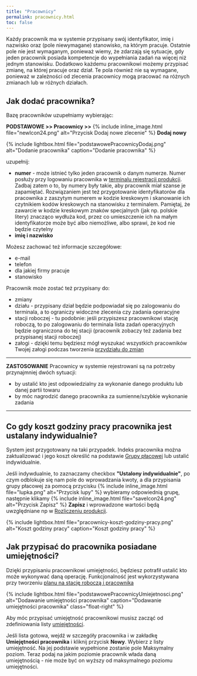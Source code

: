 ```yaml
---
title: "Pracownicy"
permalink: pracownicy.html
toc: false
---
```

Każdy pracownik ma w systemie przypisany swój identyfikator, imię i nazwisko oraz (pole niewymagane) stanowisko, na którym pracuje. Ostatnie pole nie jest wymaganym, ponieważ wiemy, że zdarzają się sytuacje, gdy jeden pracownik posiada kompetencje do wypełniania zadań na więcej niż jednym stanowisku. Dodatkowo każdemu pracownikowi możemy przypisać zmianę, na której pracuje oraz dział. Te pola również nie są wymagane, ponieważ w zależności od zlecenia pracownicy mogą pracować na różnych zmianach lub w różnych działach.

## Jak dodać pracownika?

Bazę pracowników uzupełniamy wybierając:

**PODSTAWOWE >> Pracownicy >>** {% include inline_image.html file="newIcon24.png" alt="Przycisk Dodaj nowe zlecenie" %} **Dodaj nowy**
  
{% include lightbox.html file="podstawowePracownicyDodaj.png" alt="Dodanie pracownika" caption="Dodanie pracownika" %} 

uzupełnij:
- **numer** - może istnieć tylko jeden pracownik o danym numerze. Numer posłuży przy logowaniu pracownika w [terminalu rejestracji produkcji](/terminal). Zadbaj zatem o to, by numery były takie, aby pracownik miał szanse je zapamiętać. Rozwiązaniem jest też przygotowanie identyfikatorów dla pracownika z zaszytym numerem w kodzie kreskowym i skanowanie ich czytnikiem kodów kreskowych na stanowisku z terminalem. Pamiętaj, że zawarcie w kodzie kreskowym znaków specjalnych (jak np. polskie litery) znacząco wydłuża kod, przez co umieszczenie ich na małym identyfikatorze może być albo niemożliwe, albo sprawi, że kod nie będzie czytelny
- **imię i nazwisko**

Możesz zachować też informacje szczegółowe:
- e-mail
- telefon
- dla jakiej firmy pracuje
- stanowisko

Pracownik może zostać też przypisany do:
- zmiany
- działu - przypisany dział będzie podpowiadał się po zalogowaniu do terminala, a to ograniczy widoczne zlecenia czy zadania operacyjne
- stacji roboczej - tu podobnie: jeśli przypiszesz pracownikowi stację roboczą, to po zalogowaniu do terminala lista zadań operacyjnych będzie ograniczona do tej stacji (pracownik zobaczy też zadania bez przypisanej stacji roboczej)
- załogi - dzięki temu będziesz mógł wyszukać wszystkich pracowników Twojej załogi podczas tworzenia [przydziału do zmian](/przydzial-do-zmian)

---

**ZASTOSOWANIE** Pracownicy w systemie rejestrowani są na potrzeby przynajmniej dwóch sytuacji: 

- by ustalić kto jest odpowiedzialny za wykonanie danego produktu lub danej partii towaru
- by móc nagrodzić danego pracownika za sumienne/szybkie wykonanie zadania

---

## Co gdy koszt godziny pracy pracownika jest ustalany indywidualnie?

System jest przygotowany na taki przypadek. Indeks pracownika można zaktualizować i jego koszt określić na podstawie [Grupy płacowej](/grupy-placowe) lub ustalić indywidualnie. 

Jeśli indywdualnie, to zaznaczamy checkbox **"Ustalony indywidualnie"**, po czym odblokuje się nam pole do wprowadzania kwoty, a dla przypisania grupy płacowej za pomocą przycisku {% include inline_image.html file="lupka.png" alt="Przycisk lupy" %} wybieramy odpowiednią grupę, następnie klikamy {% include inline_image.html file="saveIcon24.png" alt="Przycisk Zapisz" %}  **Zapisz** i wprowadzone wartości będą uwzględniane np w [Rozliczeniu produkcji](/rozliczenie-produkcji). 

{% include lightbox.html file="pracownicy-koszt-godziny-pracy.png" alt="Koszt godziny pracy" caption="Koszt godziny pracy" %}  

## Jak przypisać do pracownika posiadane umiejętności?

Dzięki przypisaniu pracownikowi umiejętności, będziesz potrafił ustalić kto może wykonywać daną operację. Funkcjonalność jest wykorzystywana przy tworzeniu [planu na stację roboczą i pracownika](/plan-na-stacje-robocza-i-pracownika)

{% include lightbox.html file="podstawowePracownicyUmiejetnosci.png" alt="Dodawanie umiejętności pracownika" caption="Dodawanie umiejętności pracownika" class="float-right" %}

Aby móc przypisać umiejętność pracownikowi musisz zacząć od zdefiniowania listy [umiejętności](/umiejetnosci). 

Jeśli lista gotowa, wejdź w szczegóły pracownika i w zakładkę **Umiejętności pracownika** i kliknij przycisk **Nowy**. Wybierz z listy umiejętność. Na jej podstawie wypełnione zostanie pole Maksymalny poziom. Teraz podaj na jakim poziomie pracownik włada daną umiejętnością - nie może być on wyższy od maksymalnego poziomu umiejętności. 